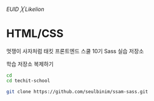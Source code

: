 ###### EUID ╳ Likelion

# HTML/CSS

멋쟁이 사자처럼 태킷 프론트엔드 스쿨 10기 Sass 실습 저장소

학습 저장소 복제하기

```sh
cd
cd techit-school
```

```sh
git clone https://github.com/seulbinim/ssam-sass.git
```
